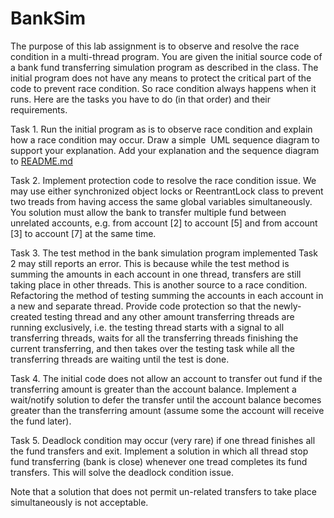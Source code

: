 # BankSim

The purpose of this lab assignment is to observe and resolve the race condition in a multi-thread program. You are given the initial source code of a bank fund transferring simulation program as described in the class. The initial program does not have any means to protect the critical part of the code to prevent race condition. So race condition always happens when it runs. Here are the tasks you have to do (in that order) and their requirements.

Task 1. Run the initial program as is to observe race condition and explain how a race condition may occur. Draw a simple  UML sequence diagram to support your explanation. Add your explanation and the sequence diagram to [README.md](README.md)

Task 2. Implement protection code to resolve the race condition issue. We may use either synchronized object locks or ReentrantLock class to prevent two treads from having access the same global variables simultaneously. You solution must allow the bank to transfer multiple fund between unrelated accounts, e.g. from account [2] to account [5] and from account [3] to account [7] at the same time.

Task 3. The test method in the bank simulation program implemented Task 2 may still reports an error. This is because while the test method is summing the amounts in each account in one thread, transfers are still taking place in other threads. This is another source to a race condition. Refactoring the method of testing summing the accounts in each account in a new and separate thread. Provide code protection so that the newly-created testing thread and any other amount transferring threads are running exclusively, i.e. the testing thread starts with a signal to all transferring threads, waits for all the transferring threads finishing the current transferring, and then takes over the testing task while all the transferring threads are waiting until the test is done.

Task 4. The initial code does not allow an account to transfer out fund if the transferring amount is greater than the account balance. Implement a wait/notify solution to defer the transfer until the account balance becomes greater than the transferring amount (assume some the account will receive the fund later).

Task 5. Deadlock condition may occur (very rare) if one thread finishes all the fund transfers and exit. Implement a solution in which all thread stop fund transferring (bank is close) whenever one tread completes its fund transfers. This will solve the deadlock condition issue.

Note that a solution that does not permit un-related transfers to take place simultaneously is not acceptable.
